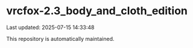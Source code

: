 # vrcfox-2.3_body_and_cloth_edition

Last updated: 2025-07-15 14:33:48

This repository is automatically maintained.
